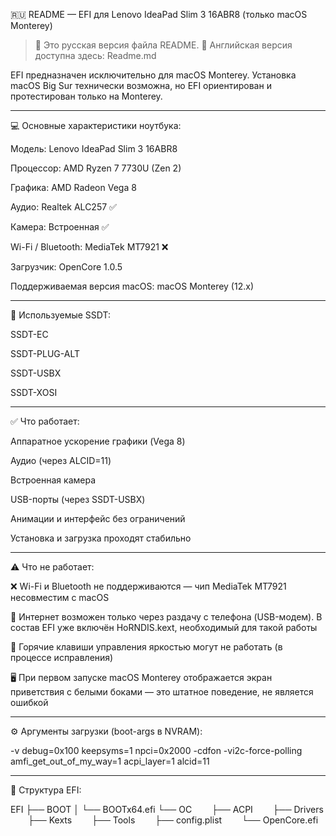 🇷🇺 README — EFI для Lenovo IdeaPad Slim 3 16ABR8 (только macOS Monterey)

> 📌 Это русская версия файла README.
📄 Английская версия доступна здесь: Readme.md



EFI предназначен исключительно для macOS Monterey.
Установка macOS Big Sur технически возможна, но EFI ориентирован и протестирован только на Monterey.


---

💻 Основные характеристики ноутбука:

Модель: Lenovo IdeaPad Slim 3 16ABR8

Процессор: AMD Ryzen 7 7730U (Zen 2)

Графика: AMD Radeon Vega 8

Аудио: Realtek ALC257 ✅

Камера: Встроенная ✅

Wi-Fi / Bluetooth: MediaTek MT7921 ❌

Загрузчик: OpenCore 1.0.5

Поддерживаемая версия macOS: macOS Monterey (12.x)



---

🧩 Используемые SSDT:

SSDT-EC

SSDT-PLUG-ALT

SSDT-USBX

SSDT-XOSI



---

✅ Что работает:

Аппаратное ускорение графики (Vega 8)

Аудио (через ALCID=11)

Встроенная камера

USB-порты (через SSDT-USBX)

Анимации и интерфейс без ограничений

Установка и загрузка проходят стабильно



---

⚠️ Что не работает:

❌ Wi-Fi и Bluetooth не поддерживаются — чип MediaTek MT7921 несовместим с macOS

🔌 Интернет возможен только через раздачу с телефона (USB-модем).
В состав EFI уже включён HoRNDIS.kext, необходимый для такой работы

🔅 Горячие клавиши управления яркостью могут не работать (в процессе исправления)

🖥️ При первом запуске macOS Monterey отображается экран приветствия с белыми боками — это штатное поведение, не является ошибкой



---

⚙️ Аргументы загрузки (boot-args в NVRAM):

-v debug=0x100 keepsyms=1 npci=0x2000 -cdfon -vi2c-force-polling amfi_get_out_of_my_way=1 acpi_layer=1 alcid=11


---

📁 Структура EFI:

EFI
├── BOOT
│   └── BOOTx64.efi
└── OC
  ├── ACPI
  ├── Drivers
  ├── Kexts
  ├── Tools
  ├── config.plist
  └── OpenCore.efi
